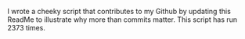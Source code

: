 I wrote a cheeky script that contributes to my Github by updating this ReadMe to illustrate why more than commits matter. This script has run 2373 times.